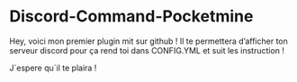 # Discord-Command-Pocketmine
Hey, voici mon premier plugin mit sur github ! Il te permettera d’afficher ton serveur discord pour ça rend toi dans CONFIG.YML et suit les instruction !

J´espere qu´il te plaira !

